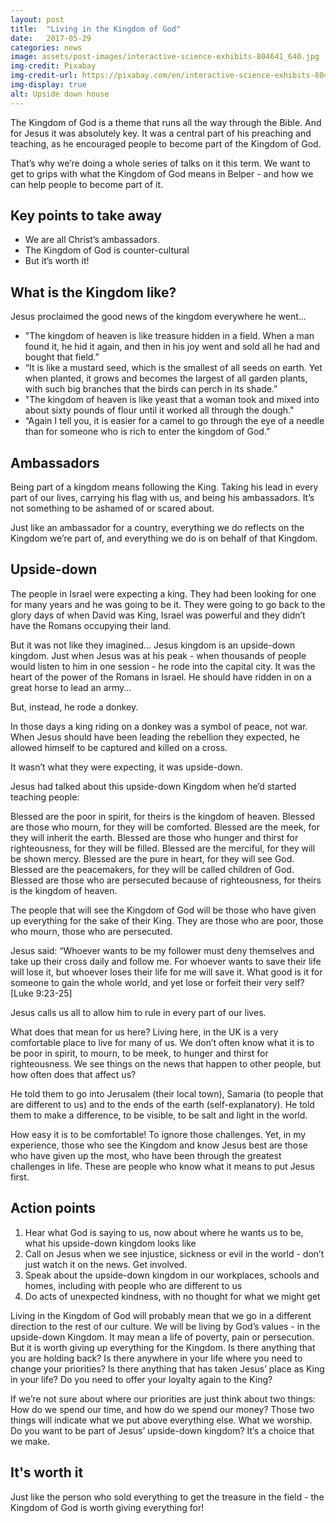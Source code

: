 ```yaml
---
layout: post
title:  "Living in the Kingdom of God"
date:   2017-05-29
categories: news
image: assets/post-images/interactive-science-exhibits-804641_640.jpg
img-credit: Pixabay
img-credit-url: https://pixabay.com/en/interactive-science-exhibits-804641/
img-display: true
alt: Upside down house
---
```

The Kingdom of God is a theme that runs all the way through the Bible. And for Jesus it was absolutely key. It was a central part of his preaching and teaching, as he encouraged people to become part of the Kingdom of God.

That’s why we’re doing a whole series of talks on it this term. We want to get to grips with what the Kingdom of God means in Belper - and how we can help people to become part of it.

## Key points to take away

- We are all Christ’s ambassadors.
- The Kingdom of God is counter-cultural
- But it’s worth it!

## What is the Kingdom like?

Jesus proclaimed the good news of the kingdom everywhere he went...

- "The kingdom of heaven is like treasure hidden in a field. When a man found it, he hid it again, and then in his joy went and sold all he had and bought that field.”
- “It is like a mustard seed, which is the smallest of all seeds on earth. Yet when planted, it grows and becomes the largest of all garden plants, with such big branches that the birds can perch in its shade.”
- "The kingdom of heaven is like yeast that a woman took and mixed into about sixty pounds of flour until it worked all through the dough."
- “Again I tell you, it is easier for a camel to go through the eye of a needle than for someone who is rich to enter the kingdom of God.”

## Ambassadors

Being part of a kingdom means following the King. Taking his lead in every part of our lives, carrying his flag with us, and being his ambassadors. It’s not something to be ashamed of or scared about.

Just like an ambassador for a country, everything we do reflects on the Kingdom we’re part of, and everything we do is on behalf of that Kingdom.

## Upside-down

The people in Israel were expecting a king. They had been looking for one for many years and he was going to be it. They were going to go back to the glory days of when David was King, Israel was powerful and they didn’t have the Romans occupying their land.

But it was not like they imagined…
Jesus kingdom is an upside-down kingdom.
Just when Jesus was at his peak - when thousands of people would listen to him in one session - he rode into the capital city. It was the heart of the power of the Romans in Israel. He should have ridden in on a great horse to lead an army…

But, instead, he rode a donkey.

In those days a king riding on a donkey was a symbol of peace, not war.
When Jesus should have been leading the rebellion they expected, he allowed himself to be captured and killed on a cross.

It wasn’t what they were expecting, it was upside-down.

Jesus had talked about this upside-down Kingdom when he’d started teaching people:

 Blessed are the poor in spirit, for theirs is the kingdom of heaven.
 Blessed are those who mourn, for they will be comforted.
 Blessed are the meek, for they will inherit the earth.
 Blessed are those who hunger and thirst for righteousness, for they will be filled.
 Blessed are the merciful, for they will be shown mercy.
 Blessed are the pure in heart, for they will see God.
 Blessed are the peacemakers, for they will be called children of God.
 Blessed are those who are persecuted because of righteousness, for theirs is the kingdom of heaven.
 
The people that will see the Kingdom of God will be those who have given up everything for the sake of their King.
They are those who are poor, those who mourn, those who are persecuted.

Jesus said: “Whoever wants to be my follower must deny themselves and take up their cross daily and follow me. For whoever wants to save their life will lose it, but whoever loses their life for me will save it. What good is it for someone to gain the whole world, and yet lose or forfeit their very self?
[Luke 9:23-25]

Jesus calls us all to allow him to rule in every part of our lives.

What does that mean for us here? Living here, in the UK is a very comfortable place to live for many of us. We don’t often know what it is to be poor in spirit, to mourn, to be meek, to hunger and thirst for righteousness. We see things on the news that happen to other people, but how often does that affect us?

He told them to go into Jerusalem (their local town), Samaria (to people that are different to us) and to the ends of the earth (self-explanatory). He told them to make a difference, to be visible, to be salt and light in the world.

How easy it is to be comfortable! To ignore those challenges. Yet, in my experience, those who see the Kingdom and know Jesus best are those who have given up the most, who have been through the greatest challenges in life. These are people who know what it means to put Jesus first.

## Action points

1. Hear what God is saying to us, now about where he wants us to be, what his upside-down kingdom looks like
2. Call on Jesus when we see injustice, sickness or evil in the world - don’t just watch it on the news. Get involved.
3. Speak about the upside-down kingdom in our workplaces, schools and homes, including with people who are different to us
4. Do acts of unexpected kindness, with no thought for what we might get

Living in the Kingdom of God will probably mean that we go in a different direction to the rest of our culture. We will be living by God’s values - in the upside-down Kingdom. It may mean a life of poverty, pain or persecution. But it is worth giving up everything for the Kingdom. Is there anything that you are holding back? Is there anywhere in your life where you need to change your priorities? Is there anything that has taken Jesus’ place as King in your life? Do you need to offer your loyalty again to the King?

If we’re not sure about where our priorities are just think about two things: How do we spend our time, and how do we spend our money? Those two things will indicate what we put above everything else. What we worship.
Do you want to be part of Jesus’ upside-down kingdom? It’s a choice that we make.

## It's worth it

Just like the person who sold everything to get the treasure in the field - the Kingdom of God is worth giving everything for!
